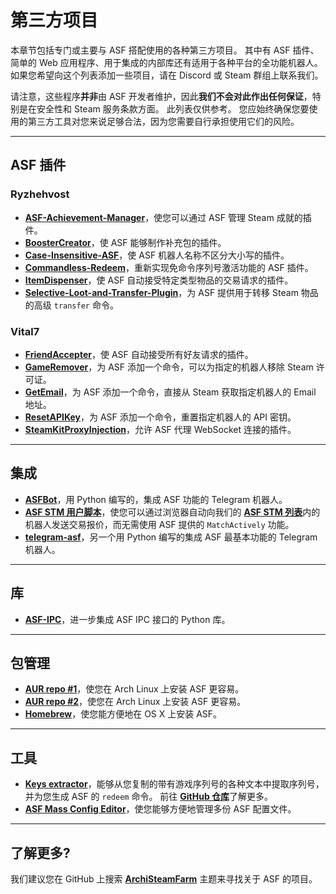 # 第三方项目

本章节包括专门或主要与 ASF 搭配使用的各种第三方项目。 其中有 ASF 插件、简单的 Web 应用程序、用于集成的内部库还有适用于各种平台的全功能机器人。 如果您希望向这个列表添加一些项目，请在 Discord 或 Steam 群组上联系我们。

请注意，这些程序**并非**由 ASF 开发者维护，因此**我们不会对此作出任何保证**，特别是在安全性和 Steam 服务条款方面。 此列表仅供参考。 您应始终确保您要使用的第三方工具对您来说足够合法，因为您需要自行承担使用它们的风险。

---

## ASF 插件

### Ryzhehvost

- **[ASF-Achievement-Manager](https://github.com/Ryzhehvost/ASF-Achievement-Manager)**，使您可以通过 ASF 管理 Steam 成就的插件。
- **[BoosterCreator](https://github.com/Ryzhehvost/BoosterCreator)**，使 ASF 能够制作补充包的插件。
- **[Case-Insensitive-ASF](https://github.com/Ryzhehvost/Case-Insensitive-ASF)**，使 ASF 机器人名称不区分大小写的插件。
- **[Commandless-Redeem](https://github.com/Ryzhehvost/Commandless-Redeem)**，重新实现免命令序列号激活功能的 ASF 插件。
- **[ItemDispenser](https://github.com/Ryzhehvost/ItemDispenser)**，使 ASF 自动接受特定类型物品的交易请求的插件。
- **[Selective-Loot-and-Transfer-Plugin](https://github.com/Ryzhehvost/Selective-Loot-and-Transfer-Plugin)**，为 ASF 提供用于转移 Steam 物品的高级 `transfer` 命令。

### Vital7

- **[FriendAccepter](https://github.com/Vital7/FriendAccepter)**，使 ASF 自动接受所有好友请求的插件。
- **[GameRemover](https://github.com/Vital7/GameRemover)**，为 ASF 添加一个命令，可以为指定的机器人移除 Steam 许可证。
- **[GetEmail](https://github.com/Vital7/GetEmail)**，为 ASF 添加一个命令，直接从 Steam 获取指定机器人的 Email 地址。
- **[ResetAPIKey](https://github.com/Vital7/ResetAPIKey)**，为 ASF 添加一个命令，重置指定机器人的 API 密钥。
- **[SteamKitProxyInjection](https://github.com/Vital7/SteamKitProxyInjection)**，允许 ASF 代理 WebSocket 连接的插件。

---

## 集成

- **[ASFBot](https://github.com/dmcallejo/ASFBot)**，用 Python 编写的，集成 ASF 功能的 Telegram 机器人。
- **[ASF STM 用户脚本](https://greasyfork.org/zh-CN/scripts/404754-asf-stm)**，使您可以通过浏览器自动向我们的 **[ASF STM 列表](https://github.com/JustArchiNET/ArchiSteamFarm/wiki/Statistics-zh-CN#公共-asf-stm-列表)**&#8203;内的机器人发送交易报价，而无需使用 ASF 提供的 `MatchActively` 功能。
- **[telegram-asf](https://github.com/deluxghost/telegram-asf)**，另一个用 Python 编写的集成 ASF 最基本功能的 Telegram 机器人。

---

## 库

- **[ASF-IPC](https://github.com/deluxghost/ASF_IPC)**，进一步集成 ASF IPC 接口的 Python 库。

---

## 包管理

- **[AUR repo #1](https://aur.archlinux.org/packages/asf)**，使您在 Arch Linux 上安装 ASF 更容易。
- **[AUR repo #2](https://aur.archlinux.org/packages/archisteamfarm-bin)**，使您在 Arch Linux 上安装 ASF 更容易。
- **[Homebrew](https://formulae.brew.sh/formula/archi-steam-farm)**，使您能方便地在 OS X 上安装 ASF。

---

## 工具

- **[Keys extractor](https://ske.xpixv.com)**，能够从您复制的带有游戏序列号的各种文本中提取序列号，并为您生成 ASF 的 `redeem` 命令。 前往 **[GitHub 仓库](https://github.com/PixvIO/SKE)**&#8203;了解更多。
- **[ASF Mass Config Editor](https://github.com/genesix-eu/ASF_MCE)**，使您能够方便地管理多份 ASF 配置文件。

---

## 了解更多?

我们建议您在 GitHub 上搜索 **[ArchiSteamFarm](https://github.com/topics/archisteamfarm)** 主题来寻找关于 ASF 的项目。